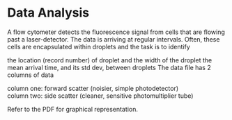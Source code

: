# Data Analysis

A flow cytometer detects the fluorescence signal from cells that are flowing past a laser-detector. The data is arriving at regular intervals. Often, these cells are encapsulated within droplets  and the task is to identify 

the location (record number) of  droplet and the width of the droplet
the mean arrival time, and its std dev, between droplets
The data file has 2 columns of data

column one: forward scatter (noisier, simple photodetector)<br>
column two: side scatter (cleaner, sensitive photomultiplier tube)

Refer to the PDF for graphical representation.
